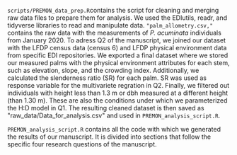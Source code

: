 ```scripts/PREMON_data_prep.R```contains the script for cleaning and merging raw data files to prepare them for analysis. 
We used the EDIutils, readr, and tidyverse libraries to read and manipulate data. 
```"palm_allometry.csv,"``` contains the raw data with the measurements of *P. acuminata* individuals from January 2020.
To adress Q2 of the manuscript, we joined our dataset with the LFDP census data (census 6) and LFDP physical environment data from specific EDI repositories. 
We exported a final dataset where we stored our measured palms with the physical environment attributes for each stem,
such as elevation, slope, and the crowding index. Additionally, we calculated the slenderness ratio (SR) for each palm. 
SR was used as response variable for the multivariete regration in Q2. Finally, we filtered out individuals with height less
than 1.3 m or dbh measured at a different height (than 1.30 m). These are also the conditions under which we parameterized the H:D model in Q1. 
The resulting cleaned dataset is then saved as "raw_data/Data_for_analysis.csv" and used in ```PREMON_analysis_script.R```.

```PREMON_analysis_script.R``` contains all the code with which we generated the results of our manuscript. It is divided into sections that follow the specific four research questions of the manuscript. 

